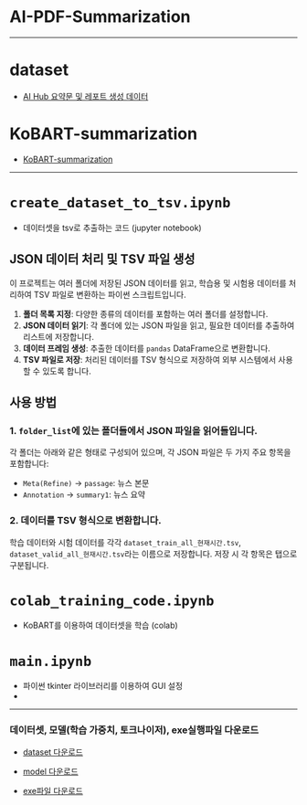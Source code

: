 # AI-PDF-Summarization

---
# dataset
- [AI Hub 요약문 및 레포트 생성 데이터](https://www.aihub.or.kr/aihubdata/data/view.do?currMenu=&topMenu=&aihubDataSe=data&dataSetSn=582)

# KoBART-summarization
- [KoBART-summarization](https://github.com/seujung/KoBART-summarization)



---
# `create_dataset_to_tsv.ipynb`
- 데이터셋을 tsv로 추출하는 코드 (jupyter notebook)

## JSON 데이터 처리 및 TSV 파일 생성

이 프로젝트는 여러 폴더에 저장된 JSON 데이터를 읽고, 학습용 및 시험용 데이터를 처리하여 TSV 파일로 변환하는 파이썬 스크립트입니다.

1. **폴더 목록 지정**: 다양한 종류의 데이터를 포함하는 여러 폴더를 설정합니다.
2. **JSON 데이터 읽기**: 각 폴더에 있는 JSON 파일을 읽고, 필요한 데이터를 추출하여 리스트에 저장합니다.
3. **데이터 프레임 생성**: 추출한 데이터를 `pandas` DataFrame으로 변환합니다.
4. **TSV 파일로 저장**: 처리된 데이터를 TSV 형식으로 저장하여 외부 시스템에서 사용할 수 있도록 합니다.

## 사용 방법

### 1. `folder_list`에 있는 폴더들에서 JSON 파일을 읽어들입니다.
각 폴더는 아래와 같은 형태로 구성되어 있으며, 각 JSON 파일은 두 가지 주요 항목을 포함합니다:
- `Meta(Refine)` → `passage`: 뉴스 본문
- `Annotation` → `summary1`: 뉴스 요약

### 2. 데이터를 TSV 형식으로 변환합니다.
학습 데이터와 시험 데이터를 각각 `dataset_train_all_현재시간.tsv`, `dataset_valid_all_현재시간.tsv`라는 이름으로 저장합니다. 저장 시 각 항목은 탭으로 구분됩니다.



# `colab_training_code.ipynb`
- KoBART를 이용하여 데이터셋을 학습 (colab)

# `main.ipynb`
- 파이썬 tkinter 라이브러리를 이용하여 GUI 설정
- 




---
### 데이터셋, 모델(학습 가중치, 토크나이저), exe실행파일 다운로드
- [dataset 다운로드](https://1drv.ms/u/s!AqYjAcj1n44riqRP0_B2RrlL1h9KyA?e=LCjHa1)

- [model 다운로드](https://1drv.ms/u/s!AqYjAcj1n44riqRQN0OJ3MjBrvAuZw?e=PiJxcI)

- [exe파일 다운로드](https://www.naver.com/)
